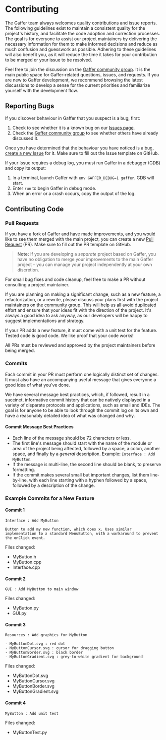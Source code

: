 # Contributing #

The Gaffer team always welcomes quality contributions and issue reports. The following guidelines exist to maintain a consistent quality for the project's history, and facilitate the code adoption and correction processes. The goal is for everyone to assist our project maintainers by delivering the necessary information for them to make informed decisions and reduce as much confusion and guesswork as possible. Adhering to these guidelines will also benefit you, as it will reduce the time it takes for your contribution to be merged or your issue to be resolved.

Feel free to join the discussion on the [Gaffer community group](https://groups.google.com/forum/#!forum/gaffer-dev). It is the main public space for Gaffer-related questions, issues, and requests. If you are new to Gaffer development, we recommend browsing the latest discussions to develop a sense for the current priorities and familiarize yourself with the development flow.


## Reporting Bugs ##

If you discover behaviour in Gaffer that you suspect is a bug, first:

1. Check to see whether it is a known bug on our [Issues page](https://github.com/GafferHQ/gaffer/issues).
2. Check the [Gaffer community group](https://groups.google.com/forum/#!forum/gaffer-dev) to see whether others have already discussed it.

Once you have determined that the behaviour you have noticed is a bug, [create a new Issue](https://github.com/GafferHQ/gaffer/issues/new) for it. Make sure to fill out the Issue template on GitHub.

If your Issue requires a debug log, you must run Gaffer in a debugger (GDB) and copy its output:

1. In a terminal, launch Gaffer with `env GAFFER_DEBUG=1 gaffer`. GDB will start.
2. Enter `run` to begin Gaffer in debug mode.
3. When an error or a crash occurs, copy the output of the log.


## Contributing Code ##

### Pull Requests ###

If you have a fork of Gaffer and have made improvements, and you would like to see them merged with the main project, you can create a new [Pull Request](https://github.com/GafferHQ/gaffer/pulls) (PR). Make sure to fill out the PR template on GitHub.

> **Note:** If you are developing a _separate_ project based on Gaffer, you have no obligation to merge your improvements to the main Gaffer project – you can manage your project independently at your own discretion.

For small bug fixes and code cleanup, feel free to make a PR without consulting a project maintainer.

If you are planning on making a significant change, such as a new feature, a refactorization, or a rewrite, please discuss your plans first with the project maintainers on the [community group](https://groups.google.com/forum/#!forum/gaffer-dev). This will help us all avoid duplicated effort and ensure that your ideas fit with the direction of the project. It's always a good idea to ask anyway, as our developers will be happy to suggest implementations and strategy.

If your PR adds a new feature, it must come with a unit test for the feature. Tested code is good code. We like proof that your code works!

All PRs must be reviewed and approved by the project maintainers before being merged.


### Commits ###

Each commit in your PR must perform one logically distinct set of changes. It must also have an accompanying useful message that gives everyone a good idea of what you've done.

We have several message best practices, which, if followed, result in a succinct, informative commit history that can be natively displayed in a variety of disparate protocols and applications, such as email and IDEs. The goal is for anyone to be able to look through the commit log on its own and have a reasonably detailed idea of what was changed and why.


#### Commit Message Best Practices ####

- Each line of the message should be 72 characters or less.
- The first line's message should start with the name of the module or area of the project being affected, followed by a space, a colon, another space, and finally by a _general_ description. Example: `Interface : Add MyButton`.
- If the message is multi-line, the second line should be blank, to preserve formatting.
- If the commit makes several small but important changes, list them line-by-line, with each line starting with a hyphen followed by a space, followed by a description of the change.


### Example Commits for a New Feature ###

#### Commit 1 ####

```
Interface : Add MyButton

Button to add my new function, which does x. Uses similar  
implementation to a standard MenuButton, with a workaround to prevent  
the onClick event.
```

Files changed:
- MyButton.h
- MyButton.cpp
- Interface.cpp

#### Commit 2 ####

```
GUI : Add MyButton to main window
```

Files changed:
- MyButton.py
- GUI.py


#### Commit 3 ####

```
Resources : Add graphics for MyButton

- MyButtonDot.svg : red dot
- MyButtonCursor.svg : cursor for dragging button
- MyButtonBorder.svg : black border
- MyButtonGradient.svg : grey-to-white gradient for background
```

Files changed:
- MyButtonDot.svg
- MyButtonCursor.svg
- MyButtonBorder.svg
- MyButtonGradient.svg


#### Commit 4 ####

```
MyButton : Add unit test
```

Files changed:
- MyButtonTest.py
